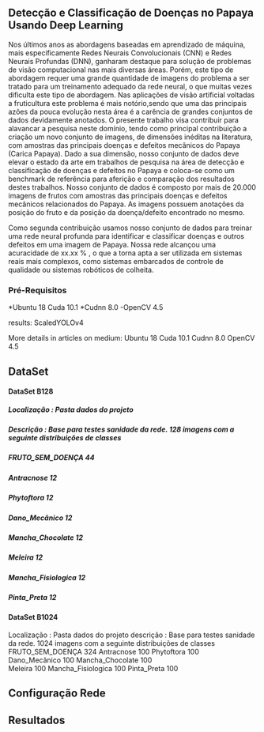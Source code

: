 ## Detecção e Classificação de Doenças no Papaya Usando Deep Learning
Nos últimos anos as abordagens baseadas em aprendizado de máquina, mais especificamente Redes Neurais Convolucionais (CNN) e Redes Neurais Profundas (DNN), ganharam destaque para solução de problemas de visão computacional nas mais diversas áreas. Porém, este tipo de abordagem requer uma grande quantidade de imagens do problema a ser tratado para um treinamento adequado da rede neural, o que muitas vezes dificulta este tipo de abordagem. Nas aplicações de visão artificial voltadas a fruticultura este problema é mais notório,sendo que uma das principais azões da pouca evolução nesta área é a carência de grandes conjuntos de dados devidamente anotados. O presente trabalho visa contribuir para alavancar a pesquisa neste domínio, tendo como principal contribuição a criação um novo conjunto de imagens, de dimensões inéditas na literatura, com amostras das principais doenças e defeitos mecânicos do Papaya (Carica Papaya).  Dado a sua dimensão, nosso conjunto de dados deve elevar o estado da arte em trabalhos de pesquisa na área de detecção e classificação de doenças e defeitos no Papaya e coloca-se como um benchmark de referência para aferição e comparação dos resultados destes trabalhos. Nosso conjunto de dados é composto por mais de 20.000 imagens de frutos com amostras das principais doenças e defeitos mecânicos relacionados do Papaya. As imagens possuem anotações da posição do fruto e da posição da doença/defeito encontrado no mesmo.

Como segunda contribuição usamos nosso conjunto de dados para treinar uma rede neural profunda para identificar e classificar doenças e outros defeitos em uma imagem de Papaya. Nossa rede alcançou uma acuracidade de xx.xx % , o que a torna apta a ser utilizada em sistemas reais mais complexos, como sistemas embarcados de controle de qualidade ou sistemas robóticos de colheita.

### Pré-Requisitos
*Ubuntu 18 Cuda 10.1 *Cudnn 8.0 -OpenCV 4.5

results: ScaledYOLOv4

More details in articles on medium:
Ubuntu 18
Cuda 10.1
Cudnn 8.0
OpenCV 4.5

## DataSet
#### DataSet B128 
##### Localização : Pasta dados do projeto
##### Descrição   : Base para testes sanidade da rede. 128 imagens com a seguinte distribuições de classes
  ##### FRUTO_SEM_DOENÇA 	  44
  ##### Antracnose		      12
  ##### Phytoftora		      12	
  ##### Dano_Mecânico		    12
  ##### Mancha_Chocolate	  12	
  ##### Meleira			        12
  ##### Mancha_Fisiologica  12
  ##### Pinta_Preta		      12

#### DataSet B1024
Localização : Pasta dados do projeto
descrição   : Base para testes sanidade da rede. 1024 imagens com a seguinte distribuições de classes
  FRUTO_SEM_DOENÇA 	  324
  Antracnose		      100
  Phytoftora		      100	
  Dano_Mecânico		    100
  Mancha_Chocolate	  100	
  Meleira			        100
  Mancha_Fisiologica  100
  Pinta_Preta		      100

## Configuração Rede

## Resultados

